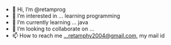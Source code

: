 - 👋 Hi, I’m @retamprog
- 👀 I’m interested in ... learning programming
- 🌱 I’m currently learning ... java
- 💞️ I’m looking to collaborate on ...
- 📫 How to reach me ...retamphy2004@gmail.com, my mail id

<!---
retamprog/retamprog is a ✨ special ✨ repository because its `README.md` (this file) appears on your GitHub profile.
You can click the Preview link to take a look at your changes.
--->
